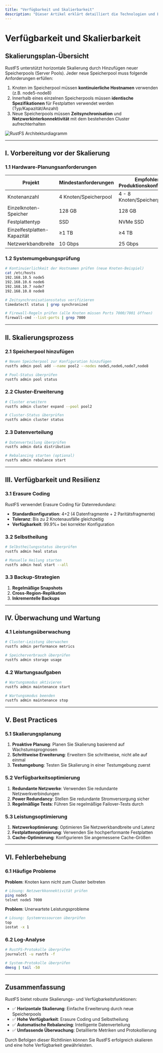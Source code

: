 ```yaml
---
title: "Verfügbarkeit und Skalierbarkeit"
description: "Dieser Artikel erklärt detailliert die Technologien und Erklärungen im Zusammenhang mit der RustFS-Skalierung."
---
```


# Verfügbarkeit und Skalierbarkeit

## Skalierungsplan-Übersicht

RustFS unterstützt horizontale Skalierung durch Hinzufügen neuer Speicherpools (Server Pools). Jeder neue Speicherpool muss folgende Anforderungen erfüllen:

1. Knoten im Speicherpool müssen **kontinuierliche Hostnamen** verwenden (z.B. node5-node8)
2. Innerhalb eines einzelnen Speicherpools müssen **identische Spezifikationen** für Festplatten verwendet werden (Typ/Kapazität/Anzahl)
3. Neue Speicherpools müssen **Zeitsynchronisation** und **Netzwerkinterkonnektivität** mit dem bestehenden Cluster aufrechterhalten

![RustFS Architekturdiagramm](./images/s2-1.png)

---

## I. Vorbereitung vor der Skalierung

### 1.1 Hardware-Planungsanforderungen

| Projekt | Mindestanforderungen | Empfohlene Produktionskonfiguration |
|---------|---------------------|-------------------------------------|
| Knotenanzahl | 4 Knoten/Speicherpool | 4 - 8 Knoten/Speicherpool |
| Einzelknoten-Speicher | 128 GB | 128 GB |
| Festplattentyp | SSD | NVMe SSD |
| Einzelfestplatten-Kapazität | ≥1 TB | ≥4 TB |
| Netzwerkbandbreite | 10 Gbps | 25 Gbps |

### 1.2 Systemumgebungsprüfung

```bash
# Kontinuierlichkeit der Hostnamen prüfen (neue Knoten-Beispiel)
cat /etc/hosts
192.168.10.5 node5
192.168.10.6 node6
192.168.10.7 node7
192.168.10.8 node8

# Zeitsynchronisationsstatus verifizieren
timedatectl status | grep synchronized

# Firewall-Regeln prüfen (alle Knoten müssen Ports 7000/7001 öffnen)
firewall-cmd --list-ports | grep 7000
```

---

## II. Skalierungsprozess

### 2.1 Speicherpool hinzufügen

```bash
# Neuen Speicherpool zur Konfiguration hinzufügen
rustfs admin pool add --name pool2 --nodes node5,node6,node7,node8

# Pool-Status überprüfen
rustfs admin pool status
```

### 2.2 Cluster-Erweiterung

```bash
# Cluster erweitern
rustfs admin cluster expand --pool pool2

# Cluster-Status überprüfen
rustfs admin cluster status
```

### 2.3 Datenverteilung

```bash
# Datenverteilung überprüfen
rustfs admin data distribution

# Rebalancing starten (optional)
rustfs admin rebalance start
```

---

## III. Verfügbarkeit und Resilienz

### 3.1 Erasure Coding

RustFS verwendet Erasure Coding für Datenredundanz:

- **Standardkonfiguration**: 4+2 (4 Datenfragmente + 2 Paritätsfragmente)
- **Toleranz**: Bis zu 2 Knotenausfälle gleichzeitig
- **Verfügbarkeit**: 99.9%+ bei korrekter Konfiguration

### 3.2 Selbstheilung

```bash
# Selbstheilungsstatus überprüfen
rustfs admin heal status

# Manuelle Heilung starten
rustfs admin heal start --all
```

### 3.3 Backup-Strategien

1. **Regelmäßige Snapshots**
2. **Cross-Region-Replikation**
3. **Inkrementelle Backups**

---

## IV. Überwachung und Wartung

### 4.1 Leistungsüberwachung

```bash
# Cluster-Leistung überwachen
rustfs admin performance metrics

# Speicherverbrauch überprüfen
rustfs admin storage usage
```

### 4.2 Wartungsaufgaben

```bash
# Wartungsmodus aktivieren
rustfs admin maintenance start

# Wartungsmodus beenden
rustfs admin maintenance stop
```

---

## V. Best Practices

### 5.1 Skalierungsplanung

1. **Proaktive Planung**: Planen Sie Skalierung basierend auf Wachstumsprognosen
2. **Schrittweise Erweiterung**: Erweitern Sie schrittweise, nicht alle auf einmal
3. **Testumgebung**: Testen Sie Skalierung in einer Testumgebung zuerst

### 5.2 Verfügbarkeitsoptimierung

1. **Redundante Netzwerke**: Verwenden Sie redundante Netzwerkverbindungen
2. **Power Redundancy**: Stellen Sie redundante Stromversorgung sicher
3. **Regelmäßige Tests**: Führen Sie regelmäßige Failover-Tests durch

### 5.3 Leistungsoptimierung

1. **Netzwerkoptimierung**: Optimieren Sie Netzwerkbandbreite und Latenz
2. **Festplattenoptimierung**: Verwenden Sie hochperformante Festplatten
3. **Cache-Optimierung**: Konfigurieren Sie angemessene Cache-Größen

---

## VI. Fehlerbehebung

### 6.1 Häufige Probleme

**Problem**: Knoten kann nicht zum Cluster beitreten
```bash
# Lösung: Netzwerkkonnektivität prüfen
ping node5
telnet node5 7000
```

**Problem**: Unerwartete Leistungsprobleme
```bash
# Lösung: Systemressourcen überprüfen
top
iostat -x 1
```

### 6.2 Log-Analyse

```bash
# RustFS-Protokolle überprüfen
journalctl -u rustfs -f

# System-Protokolle überprüfen
dmesg | tail -50
```

---

## Zusammenfassung

RustFS bietet robuste Skalierungs- und Verfügbarkeitsfunktionen:

- ✅ **Horizontale Skalierung**: Einfache Erweiterung durch neue Speicherpools
- ✅ **Hohe Verfügbarkeit**: Erasure Coding und Selbstheilung
- ✅ **Automatische Rebalancing**: Intelligente Datenverteilung
- ✅ **Umfassende Überwachung**: Detaillierte Metriken und Protokollierung

Durch Befolgen dieser Richtlinien können Sie RustFS erfolgreich skalieren und eine hohe Verfügbarkeit gewährleisten.
